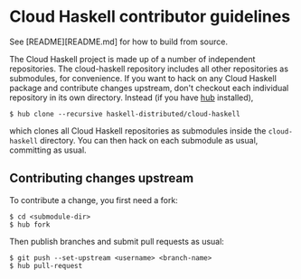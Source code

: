 # Cloud Haskell contributor guidelines

See [README][README.md] for how to build from source.

The Cloud Haskell project is made up of a number of independent
repositories. The cloud-haskell repository includes all other
repositories as submodules, for convenience. If you want to hack on
any Cloud Haskell package and contribute changes upstream, don't
checkout each individual repository in its own directory. Instead (if
you have [hub][hub] installed),

```
$ hub clone --recursive haskell-distributed/cloud-haskell
```

which clones all Cloud Haskell repositories as submodules inside the
`cloud-haskell` directory. You can then hack on each submodule as
usual, committing as usual.

[hub]: https://hub.github.com/

## Contributing changes upstream

To contribute a change, you first need a fork:

```
$ cd <submodule-dir>
$ hub fork
```

Then publish branches and submit pull requests as usual:

```
$ git push --set-upstream <username> <branch-name>
$ hub pull-request
```
